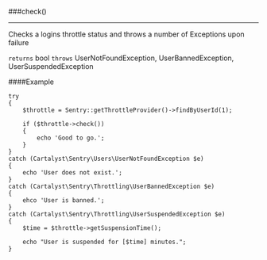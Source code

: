 <a id="check"></a>
###check()

----------

Checks a logins throttle status and throws a number of Exceptions upon failure

`returns` bool
`throws`  UserNotFoundException, UserBannedException, UserSuspendedException

####Example

	try
	{
		$throttle = Sentry::getThrottleProvider()->findByUserId(1);

		if ($throttle->check())
		{
			echo 'Good to go.';
		}
	}
	catch (Cartalyst\Sentry\Users\UserNotFoundException $e)
	{
		echo 'User does not exist.';
	}
	catch (Cartalyst\Sentry\Throttling\UserBannedException $e)
	{
		ehco 'User is banned.';
	}
	catch (Cartalyst\Sentry\Throttling\UserSuspendedException $e)
	{
		$time = $throttle->getSuspensionTime();

		echo "User is suspended for [$time] minutes.";
	}
